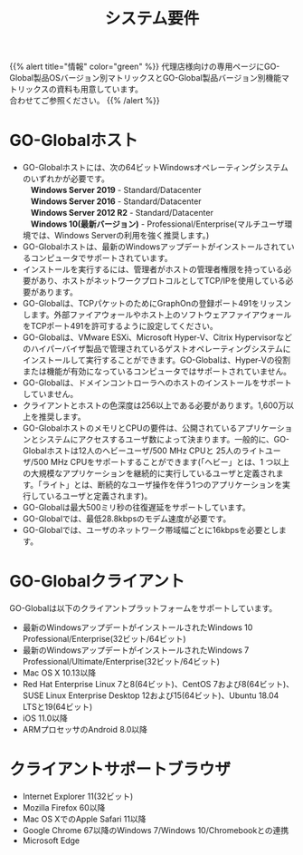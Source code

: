 ﻿---
title: "システム要件"
linkTitle: ""
weight: 05
type: "docs"
---
{{% alert title="情報" color="green" %}}
代理店様向けの専用ページにGO-Global製品OSバージョン別マトリックスとGO-Global製品バージョン別機能マトリックスの資料も用意しています。<br>
合わせてご参照ください。
{{% /alert %}}

# GO-Globalホスト
- GO-Globalホストには、次の64ビットWindowsオペレーティングシステムのいずれかが必要です。<br>
　**Windows Server 2019** - Standard/Datacenter<br>
　**Windows Server 2016** - Standard/Datacenter<br>
　**Windows Server 2012 R2** - Standard/Datacenter<br>
　**Windows 10(最新バージョン)** - Professional/Enterprise(マルチユーザ環境では、Windows Serverの利用を強く推奨します。)
- GO-Globalホストは、最新のWindowsアップデートがインストールされているコンピュータでサポートされています。
- インストールを実行するには、管理者がホストの管理者権限を持っている必要があり、ホストがネットワークプロトコルとしてTCP/IPを使用している必要があります。
- GO-Globalは、TCPパケットのためにGraphOnの登録ポート491をリッスンします。外部ファイアウォールやホスト上のソフトウェアファイアウォールをTCPポート491を許可するように設定してください。
- GO-Globalは、VMware ESXi、Microsoft Hyper-V、Citrix Hypervisorなどのハイパーバイザ製品で管理されているゲストオペレーティングシステムにインストールして実行することができます。GO-Globalは、Hyper-Vの役割または機能が有効になっているコンピュータではサポートされていません。
- GO-Globalは、ドメインコントローラへのホストのインストールをサポートしていません。
- クライアントとホストの色深度は256以上である必要があります。1,600万以上を推奨します。
- GO-GlobalホストのメモリとCPUの要件は、公開されているアプリケーションとシステムにアクセスするユーザ数によって決まります。一般的に、GO-Globalホストは12人のヘビーユーザ/500 MHz CPUと 25人のライトユーザ/500 MHz CPUをサポートすることができます(「ヘビー」とは、1 つ以上の大規模なアプリケーションを継続的に実行しているユーザと定義されます。「ライト」とは、断続的なユーザ操作を伴う1つのアプリケーションを実行しているユーザと定義されます)。
- GO-Globalは最大500ミリ秒の往復遅延をサポートしています。
- GO-Globalでは、最低28.8kbpsのモデム速度が必要です。
- GO-Globalでは、ユーザのネットワーク帯域幅ごとに16kbpsを必要とします。

# GO-Globalクライアント
GO-Globalは以下のクライアントプラットフォームをサポートしています。
- 最新のWindowsアップデートがインストールされたWindows 10 Professional/Enterprise(32ビット/64ビット)<br>
- 最新のWindowsアップデートがインストールされたWindows 7 Professional/Ultimate/Enterprise(32ビット/64ビット)
- Mac OS X 10.13以降
- Red Hat Enterprise Linux 7と8(64ビット)、CentOS 7および8(64ビット)、SUSE Linux Enterprise Desktop 12および15(64ビット)、Ubuntu 18.04 LTSと19(64ビット)
- iOS 11.0以降
- ARMプロセッサのAndroid 8.0以降

# クライアントサポートブラウザ
- Internet Explorer 11(32ビット)
- Mozilla Firefox 60以降
- Mac OS XでのApple Safari 11以降
- Google Chrome 67以降のWindows 7/Windows 10/Chromebookとの連携
- Microsoft Edge